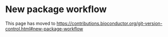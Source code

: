 # New package workflow

This page has moved to https://contributions.bioconductor.org/git-version-control.html#new-package-workflow